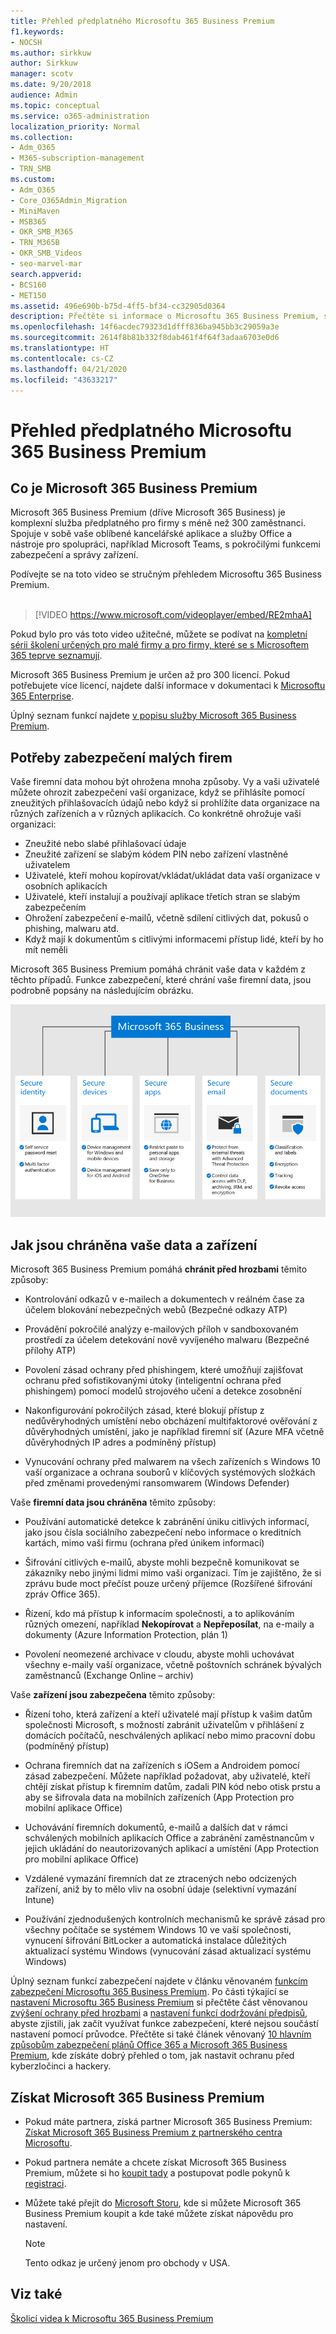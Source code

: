 ```yaml
---
title: Přehled předplatného Microsoftu 365 Business Premium
f1.keywords:
- NOCSH
ms.author: sirkkuw
author: Sirkkuw
manager: scotv
ms.date: 9/20/2018
audience: Admin
ms.topic: conceptual
ms.service: o365-administration
localization_priority: Normal
ms.collection:
- Adm_O365
- M365-subscription-management
- TRN_SMB
ms.custom:
- Adm_O365
- Core_O365Admin_Migration
- MiniMaven
- MSB365
- OKR_SMB_M365
- TRN_M365B
- OKR_SMB_Videos
- seo-marvel-mar
search.appverid:
- BCS160
- MET150
ms.assetid: 496e690b-b75d-4ff5-bf34-cc32905d0364
description: Přečtěte si informace o Microsoftu 365 Business Premium, službě předplatného, která zahrnuje kancelářské aplikace Office a rozšířenou ochranu vaší firmy před kybernetickými hrozbami.
ms.openlocfilehash: 14f6acdec79323d1dfff836ba945bb3c29059a3e
ms.sourcegitcommit: 2614f8b81b332f8dab461f4f64f3adaa6703e0d6
ms.translationtype: HT
ms.contentlocale: cs-CZ
ms.lasthandoff: 04/21/2020
ms.locfileid: "43633217"
---
```

# <a name="overview-of-microsoft-365-business-premium"></a>Přehled předplatného Microsoftu 365 Business Premium

## <a name="what-is-microsoft-365-business-premium"></a>Co je Microsoft 365 Business Premium

Microsoft 365 Business Premium (dříve Microsoft 365 Business) je komplexní služba předplatného pro firmy s méně než 300 zaměstnanci. Spojuje v sobě vaše oblíbené kancelářské aplikace a služby Office a nástroje pro spolupráci, například Microsoft Teams, s pokročilými funkcemi zabezpečení a správy zařízení.

Podívejte se na toto video se stručným přehledem Microsoftu 365 Business Premium.<br><br>

> [!VIDEO https://www.microsoft.com/videoplayer/embed/RE2mhaA] 
  
Pokud bylo pro vás toto video užitečné, můžete se podívat na [kompletní sérii školení určených pro malé firmy a pro firmy, které se s Microsoftem 365 teprve seznamují](https://support.office.com/article/6ab4bbcd-79cf-4000-a0bd-d42ce4d12816). 

Microsoft 365 Business Premium je určen až pro 300 licencí. Pokud potřebujete více licencí, najdete další informace v dokumentaci k [Microsoftu 365 Enterprise](https://go.microsoft.com/fwlink/p/?linkid=860986).

Úplný seznam funkcí najdete [v popisu služby Microsoft 365 Business Premium](https://docs.microsoft.com/office365/servicedescriptions/microsoft-365-service-descriptions/microsoft-365-business-service-description).
  
## <a name="small-business-security-needs"></a>Potřeby zabezpečení malých firem

Vaše firemní data mohou být ohrožena mnoha způsoby. Vy a vaši uživatelé můžete ohrozit zabezpečení vaší organizace, když se přihlásíte pomocí zneužitých přihlašovacích údajů nebo když si prohlížíte data organizace na různých zařízeních a v různých aplikacích. Co konkrétně ohrožuje vaši organizaci:

- Zneužité nebo slabé přihlašovací údaje
- Zneužité zařízení se slabým kódem PIN nebo zařízení vlastněné uživatelem
- Uživatelé, kteří mohou kopírovat/vkládat/ukládat data vaší organizace v osobních aplikacích
- Uživatelé, kteří instalují a používají aplikace třetích stran se slabým zabezpečením
- Ohrožení zabezpečení e-mailů, včetně sdílení citlivých dat, pokusů o phishing, malwaru atd.
- Když mají k dokumentům s citlivými informacemi přístup lidé, kteří by ho mít neměli

Microsoft 365 Business Premium pomáhá chránit vaše data v každém z těchto případů. Funkce zabezpečení, které chrání vaše firemní data, jsou podrobně popsány na následujícím obrázku.

![Obrázek, který ukazuje, jak M365B chrání vaši firmu](../media/m365businessvalueadd.png)

## <a name="how-your-data-and-devices-are-protected"></a>Jak jsou chráněna vaše data a zařízení

Microsoft 365 Business Premium pomáhá **chránit před hrozbami** těmito způsoby:

- Kontrolování odkazů v e-mailech a dokumentech v reálném čase za účelem blokování nebezpečných webů (Bezpečné odkazy ATP)

- Provádění pokročilé analýzy e-mailových příloh v sandboxovaném prostředí za účelem detekování nově vyvíjeného malwaru (Bezpečné přílohy ATP) 

- Povolení zásad ochrany před phishingem, které umožňují zajišťovat ochranu před sofistikovanými útoky (inteligentní ochrana před phishingem) pomocí modelů strojového učení a detekce zosobnění 

- Nakonfigurování pokročilých zásad, které blokují přístup z nedůvěryhodných umístění nebo obcházení multifaktorové ověřování z důvěryhodných umístění, jako je například firemní síť (Azure MFA včetně důvěryhodných IP adres a podmíněný přístup) 

- Vynucování ochrany před malwarem na všech zařízeních s Windows 10 vaší organizace a ochrana souborů v klíčových systémových složkách před změnami provedenými ransomwarem (Windows Defender)

Vaše **firemní data jsou chráněna** těmito způsoby:

- Používání automatické detekce k zabránění úniku citlivých informací, jako jsou čísla sociálního zabezpečení nebo informace o kreditních kartách, mimo vaši firmu (ochrana před únikem informací) 

- Šifrování citlivých e-mailů, abyste mohli bezpečně komunikovat se zákazníky nebo jinými lidmi mimo vaši organizaci. Tím je zajištěno, že si zprávu bude moct přečíst pouze určený příjemce (Rozšířené šifrování zpráv Office 365).

- Řízení, kdo má přístup k informacím společnosti, a to aplikováním různých omezení, například **Nekopírovat** a **Nepřeposílat**, na e-maily a dokumenty (Azure Information Protection, plán 1)

- Povolení neomezené archivace v cloudu, abyste mohli uchovávat všechny e-maily vaší organizace, včetně poštovních schránek bývalých zaměstnanců (Exchange Online – archiv)

Vaše **zařízení jsou zabezpečena** těmito způsoby:

- Řízení toho, která zařízení a kteří uživatelé mají přístup k vašim datům společnosti Microsoft, s možností zabránit uživatelům v přihlášení z domácích počítačů, neschválených aplikací nebo mimo pracovní dobu (podmíněný přístup)

- Ochrana firemních dat na zařízeních s iOSem a Androidem pomocí zásad zabezpečení. Můžete například požadovat, aby uživatelé, kteří chtějí získat přístup k firemním datům, zadali PIN kód nebo otisk prstu a aby se šifrovala data na mobilních zařízeních (App Protection pro mobilní aplikace Office)

- Uchovávání firemních dokumentů, e-mailů a dalších dat v rámci schválených mobilních aplikacích Office a zabránění zaměstnancům v jejich ukládání do neautorizovaných aplikací a umístění (App Protection pro mobilní aplikace Office)

- Vzdálené vymazání firemních dat ze ztracených nebo odcizených zařízení, aniž by to mělo vliv na osobní údaje (selektivní vymazání Intune)

- Používání zjednodušených kontrolních mechanismů ke správě zásad pro všechny počítače se systémem Windows 10 ve vaší společnosti, vynucení šifrování BitLocker a automatická instalace důležitých aktualizací systému Windows (vynucování zásad aktualizací systému Windows)

Úplný seznam funkcí zabezpečení najdete v článku věnovaném [funkcím zabezpečení Microsoftu 365 Business Premium](security-features.md). Po části týkající se [nastavení Microsoftu 365 Business Premium](set-up.md) si přečtěte část věnovanou [zvýšení ochrany před hrozbami](increase-threat-protection.md) a [nastavení funkcí dodržování předpisů](set-up-compliance.md), abyste zjistili, jak začít využívat funkce zabezpečení, které nejsou součástí nastavení pomocí průvodce. Přečtěte si také článek věnovaný [10 hlavním způsobům zabezpečení plánů Office 365 a Microsoft 365 Business Premium](https://docs.microsoft.com/office365/admin/security-and-compliance/secure-your-business-data), kde získáte dobrý přehled o tom, jak nastavit ochranu před kyberzločinci a hackery.

## <a name="get-microsoft-365-business-premium"></a>Získat Microsoft 365 Business Premium

- Pokud máte partnera, získá partner Microsoft 365 Business Premium: [Získat Microsoft 365 Business Premium z partnerského centra Microsoftu](get-microsoft-365-business.md).

- Pokud partnera nemáte a chcete získat Microsoft 365 Business Premium, můžete si ho [koupit tady](https://www.microsoft.com/microsoft-365/business) a postupovat podle pokynů k [registraci](sign-up.md).

- Můžete také přejít do [Microsoft Storu](https://www.microsoft.com/en-us/store/locations/find-a-store?icid=gm_fy18_hol_bopis_feature3&CustomerIntent=Consumer), kde si můžete Microsoft 365 Business Premium koupit a kde také můžete získat nápovědu pro nastavení.

    > [!NOTE]
    > Tento odkaz je určený jenom pro obchody v USA.

## <a name="see-also"></a>Viz také

[Školicí videa k Microsoftu 365 Business Premium](https://support.office.com/article/6ab4bbcd-79cf-4000-a0bd-d42ce4d12816)
